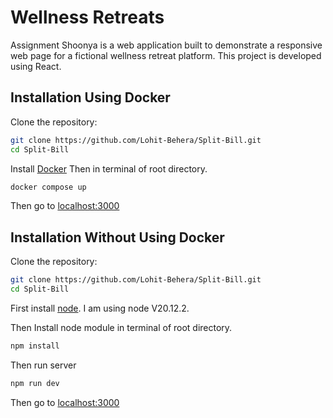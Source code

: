 # Wellness Retreats

Assignment Shoonya is a web application built to demonstrate a responsive web page for a fictional wellness retreat platform. This project is developed using React.

## Installation Using Docker

Clone the repository:

```bash
git clone https://github.com/Lohit-Behera/Split-Bill.git
cd Split-Bill
```

Install [Docker](https://docs.docker.com/engine/install/) Then in terminal of root directory.

```bash
docker compose up
```

Then go to [localhost:3000](http://localhost:3000/)

## Installation Without Using Docker

Clone the repository:

```bash
git clone https://github.com/Lohit-Behera/Split-Bill.git
cd Split-Bill
```

First install [node](https://nodejs.org/en). I am using node V20.12.2.

Then Install node module in terminal of root directory.

```bash
npm install
```

Then run server

```bash
npm run dev
```

Then go to [localhost:3000](http://localhost:3000/)

